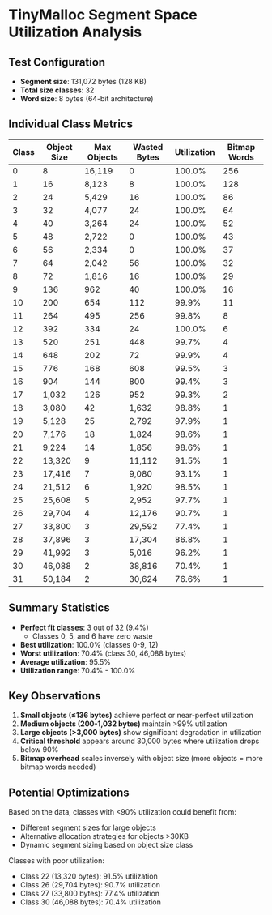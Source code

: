 # TinyMalloc Segment Space Utilization Analysis

## Test Configuration
- **Segment size**: 131,072 bytes (128 KB)
- **Total size classes**: 32
- **Word size**: 8 bytes (64-bit architecture)

## Individual Class Metrics

| Class | Object Size | Max Objects | Wasted Bytes | Utilization | Bitmap Words |
|-------|-------------|-------------|--------------|-------------|--------------|
| 0     | 8           | 16,119      | 0            | 100.0%      | 256          |
| 1     | 16          | 8,123       | 8            | 100.0%      | 128          |
| 2     | 24          | 5,429       | 16           | 100.0%      | 86           |
| 3     | 32          | 4,077       | 24           | 100.0%      | 64           |
| 4     | 40          | 3,264       | 24           | 100.0%      | 52           |
| 5     | 48          | 2,722       | 0            | 100.0%      | 43           |
| 6     | 56          | 2,334       | 0            | 100.0%      | 37           |
| 7     | 64          | 2,042       | 56           | 100.0%      | 32           |
| 8     | 72          | 1,816       | 16           | 100.0%      | 29           |
| 9     | 136         | 962         | 40           | 100.0%      | 16           |
| 10    | 200         | 654         | 112          | 99.9%       | 11           |
| 11    | 264         | 495         | 256          | 99.8%       | 8            |
| 12    | 392         | 334         | 24           | 100.0%      | 6            |
| 13    | 520         | 251         | 448          | 99.7%       | 4            |
| 14    | 648         | 202         | 72           | 99.9%       | 4            |
| 15    | 776         | 168         | 608          | 99.5%       | 3            |
| 16    | 904         | 144         | 800          | 99.4%       | 3            |
| 17    | 1,032       | 126         | 952          | 99.3%       | 2            |
| 18    | 3,080       | 42          | 1,632        | 98.8%       | 1            |
| 19    | 5,128       | 25          | 2,792        | 97.9%       | 1            |
| 20    | 7,176       | 18          | 1,824        | 98.6%       | 1            |
| 21    | 9,224       | 14          | 1,856        | 98.6%       | 1            |
| 22    | 13,320      | 9           | 11,112       | 91.5%       | 1            |
| 23    | 17,416      | 7           | 9,080        | 93.1%       | 1            |
| 24    | 21,512      | 6           | 1,920        | 98.5%       | 1            |
| 25    | 25,608      | 5           | 2,952        | 97.7%       | 1            |
| 26    | 29,704      | 4           | 12,176       | 90.7%       | 1            |
| 27    | 33,800      | 3           | 29,592       | 77.4%       | 1            |
| 28    | 37,896      | 3           | 17,304       | 86.8%       | 1            |
| 29    | 41,992      | 3           | 5,016        | 96.2%       | 1            |
| 30    | 46,088      | 2           | 38,816       | 70.4%       | 1            |
| 31    | 50,184      | 2           | 30,624       | 76.6%       | 1            |

## Summary Statistics

- **Perfect fit classes**: 3 out of 32 (9.4%)
  - Classes 0, 5, and 6 have zero waste
- **Best utilization**: 100.0% (classes 0-9, 12)
- **Worst utilization**: 70.4% (class 30, 46,088 bytes)
- **Average utilization**: 95.5%
- **Utilization range**: 70.4% - 100.0%

## Key Observations

1. **Small objects (≤136 bytes)** achieve perfect or near-perfect utilization
2. **Medium objects (200-1,032 bytes)** maintain >99% utilization
3. **Large objects (>3,000 bytes)** show significant degradation in utilization
4. **Critical threshold** appears around 30,000 bytes where utilization drops below 90%
5. **Bitmap overhead** scales inversely with object size (more objects = more bitmap words needed)

## Potential Optimizations

Based on the data, classes with <90% utilization could benefit from:
- Different segment sizes for large objects
- Alternative allocation strategies for objects >30KB
- Dynamic segment sizing based on object size class

Classes with poor utilization:
- Class 22 (13,320 bytes): 91.5% utilization
- Class 26 (29,704 bytes): 90.7% utilization  
- Class 27 (33,800 bytes): 77.4% utilization
- Class 30 (46,088 bytes): 70.4% utilization